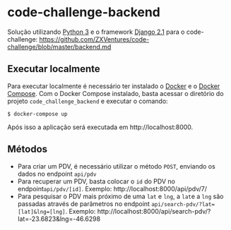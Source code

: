 # code-challenge-backend

Solução utilizando [Python 3](https://www.python.org/downloads/) e o framework [Django 2.1](https://www.djangoproject.com/) para o code-challenge: https://github.com/ZXVentures/code-challenge/blob/master/backend.md

## Executar localmente

Para executar localmente é necessário ter instalado o [Docker](https://docs.docker.com/install/) e o [Docker Compose](https://docs.docker.com/compose/install/).
Com o Docker Compose instalado, basta acessar o diretório do projeto `code_challenge_backend` e executar o comando:
```
$ docker-compose up
```
Após isso a aplicação será executada em http://localhost:8000.

## Métodos

- Para criar um PDV, é necessário utilizar o método `POST`, enviando os dados no endpoint `api/pdv`
- Para recuperar um PDV, basta colocar o `id` do PDV no endpoint`api/pdv/[id]`. Exemplo: http://localhost:8000/api/pdv/7/
- Para pesquisar o PDV mais próximo de uma `lat` e `lng`, a `lat`e a `lng` são passadas através de parâmetros no endpoint `api/search-pdv/?lat=[lat]&lng=[lng]`.  Exemplo: http://localhost:8000/api/search-pdv/?lat=-23.6823&lng=-46.6298

